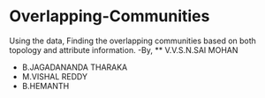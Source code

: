# Overlapping-Communities
Using the data, Finding the overlapping communities based on both topology and attribute information.
-By,
** V.V.S.N.SAI MOHAN
* B.JAGADANANDA THARAKA
* M.VISHAL REDDY
* B.HEMANTH
